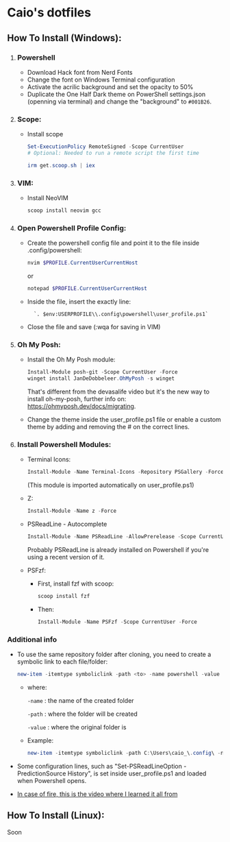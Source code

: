 # Caio's dotfiles

## How To Install (Windows):

1. ### Powershell 

   - Download Hack font from Nerd Fonts
   - Change the font on Windows Terminal configuration
   - Activate the acrilic background and set the opacity to 50%
   - Duplicate the One Half Dark theme on PowerShell settings.json (openning via terminal) and change the "background" to `#001B26`.

1.  ### Scope:

	- Install scope

		```powershell
		Set-ExecutionPolicy RemoteSigned -Scope CurrentUser 
		# Optional: Needed to run a remote script the first time
		
		irm get.scoop.sh | iex
		```

1.  ### VIM:

	- Install NeoVIM

		```powershell
		scoop install neovim gcc
		```

1.  ### Open Powershell Profile Config:

	- Create the powershell config file and point it to the file inside .config/powershell:
 
        ```powershell
        nvim $PROFILE.CurrentUserCurrentHost
        ```
        or 
        ```powershell
        notepad $PROFILE.CurrentUserCurrentHost
        ```

	- Inside the file, insert the exactly line:

			`. $env:USERPROFILE\\.config\powershell\user_profile.ps1`

	- Close the file and save (:wqa for saving in VIM)
  
1. ### Oh My Posh:

	- Install the Oh My Posh module:

		```powershell
		Install-Module posh-git -Scope CurrentUser -Force
		winget install JanDeDobbeleer.OhMyPosh -s winget
		```

		That's different from the devasalife video but it's the new way to install oh-my-posh, further info on: https://ohmyposh.dev/docs/migrating.

	- Change the theme inside the user_profile.ps1 file or enable a custom theme by adding and removing the # on the correct lines.

1. ### Install Powershell Modules:

	- Terminal Icons: 

		```powershell
		Install-Module -Name Terminal-Icons -Repository PSGallery -Force
		```
	  (This module is imported automatically on user_profile.ps1)

	- Z: 

		```powershell
		Install-Module -Name z -Force
		```

	- PSReadLine - Autocomplete

		```powershell
		Install-Module -Name PSReadLine -AllowPrerelease -Scope CurrentUser -Force -SkipPublisherCheck
		```

		Probably PSReadLine is already installed on Powershell if you're using a recent version of it.

   - PSFzf:

	 - First, install fzf with scoop:

		```powershell
		scoop install fzf
		```

	 - Then:
     
		```powershell
		Install-Module -Name PSFzf -Scope CurrentUser -Force
		```

### Additional info

- To use the same repository folder after cloning, you need to create a symbolic link to each file/folder:

	```powershell 
	new-item -itemtype symboliclink -path <to> -name powershell -value <from>
	```

	- where: 

		`-name` : the name of the created folder
		
		`-path` : where the folder will be created
		
		`-value` : where the original folder is

	- Example: 

		```powershell
		new-item -itemtype symboliclink -path C:\Users\caio_\.config\ -name powershell -value   C:\Users\caio_\dotfiles\.config\powershell
		```

- Some configuration lines, such as "Set-PSReadLineOption -PredictionSource History", is set inside user_profile.ps1 and loaded when Powershell opens.

- [In case of fire, this is the video where I learned it all from](https://www.youtube.com/watch?v=5-aK2_WwrmM)


## How To Install (Linux):

Soon